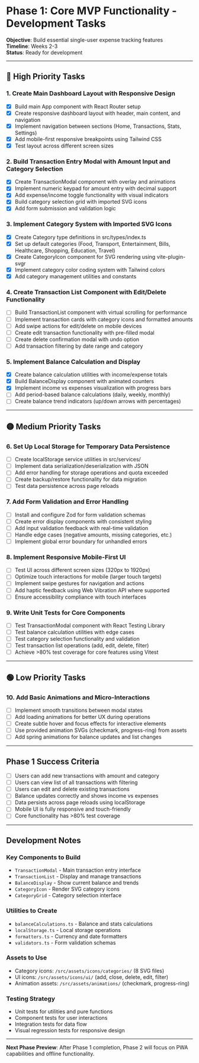# Phase 1: Core MVP Functionality - Development Tasks

**Objective**: Build essential single-user expense tracking features  
**Timeline**: Weeks 2-3  
**Status**: Ready for development

---

## 🔴 High Priority Tasks

### 1. Create Main Dashboard Layout with Responsive Design
- [x] Build main App component with React Router setup
- [x] Create responsive dashboard layout with header, main content, and navigation
- [x] Implement navigation between sections (Home, Transactions, Stats, Settings)
- [x] Add mobile-first responsive breakpoints using Tailwind CSS
- [x] Test layout across different screen sizes

### 2. Build Transaction Entry Modal with Amount Input and Category Selection
- [x] Create TransactionModal component with overlay and animations
- [x] Implement numeric keypad for amount entry with decimal support
- [x] Add expense/income toggle functionality with visual indicators
- [x] Build category selection grid with imported SVG icons
- [x] Add form submission and validation logic

### 3. Implement Category System with Imported SVG Icons
- [x] Create Category type definitions in src/types/index.ts
- [x] Set up default categories (Food, Transport, Entertainment, Bills, Healthcare, Shopping, Education, Travel)
- [x] Create CategoryIcon component for SVG rendering using vite-plugin-svgr
- [x] Implement category color coding system with Tailwind colors
- [x] Add category management utilities and constants

### 4. Create Transaction List Component with Edit/Delete Functionality
- [ ] Build TransactionList component with virtual scrolling for performance
- [ ] Implement transaction cards with category icons and formatted amounts
- [ ] Add swipe actions for edit/delete on mobile devices
- [ ] Create edit transaction functionality with pre-filled modal
- [ ] Create delete confirmation modal with undo option
- [ ] Add transaction filtering by date range and category

### 5. Implement Balance Calculation and Display
- [x] Create balance calculation utilities with income/expense totals
- [x] Build BalanceDisplay component with animated counters
- [x] Implement income vs expenses visualization with progress bars
- [ ] Add period-based balance calculations (daily, weekly, monthly)
- [ ] Create balance trend indicators (up/down arrows with percentages)

---

## 🟡 Medium Priority Tasks

### 6. Set Up Local Storage for Temporary Data Persistence
- [ ] Create localStorage service utilities in src/services/
- [ ] Implement data serialization/deserialization with JSON
- [ ] Add error handling for storage operations and quota exceeded
- [ ] Create backup/restore functionality for data migration
- [ ] Test data persistence across page reloads

### 7. Add Form Validation and Error Handling
- [ ] Install and configure Zod for form validation schemas
- [ ] Create error display components with consistent styling
- [ ] Add input validation feedback with real-time validation
- [ ] Handle edge cases (negative amounts, missing categories, etc.)
- [ ] Implement global error boundary for unhandled errors

### 8. Implement Responsive Mobile-First UI
- [ ] Test UI across different screen sizes (320px to 1920px)
- [ ] Optimize touch interactions for mobile (larger touch targets)
- [ ] Implement swipe gestures for navigation and actions
- [ ] Add haptic feedback using Web Vibration API where supported
- [ ] Ensure accessibility compliance with touch interfaces

### 9. Write Unit Tests for Core Components
- [ ] Test TransactionModal component with React Testing Library
- [ ] Test balance calculation utilities with edge cases
- [ ] Test category selection functionality and validation
- [ ] Test transaction list operations (add, edit, delete, filter)
- [ ] Achieve >80% test coverage for core features using Vitest

---

## 🟢 Low Priority Tasks

### 10. Add Basic Animations and Micro-Interactions
- [ ] Implement smooth transitions between modal states
- [ ] Add loading animations for better UX during operations
- [ ] Create subtle hover and focus effects for interactive elements
- [ ] Use provided animation SVGs (checkmark, progress-ring) from assets
- [ ] Add spring animations for balance updates and list changes

---

## Phase 1 Success Criteria

- [ ] Users can add new transactions with amount and category
- [ ] Users can view list of all transactions with filtering
- [ ] Users can edit and delete existing transactions
- [ ] Balance updates correctly and shows income vs expenses
- [ ] Data persists across page reloads using localStorage
- [ ] Mobile UI is fully responsive and touch-friendly
- [ ] Core functionality has >80% test coverage

---

## Development Notes

### Key Components to Build
- `TransactionModal` - Main transaction entry interface
- `TransactionList` - Display and manage transactions
- `BalanceDisplay` - Show current balance and trends
- `CategoryIcon` - Render SVG category icons
- `CategoryGrid` - Category selection interface

### Utilities to Create
- `balanceCalculations.ts` - Balance and stats calculations
- `localStorage.ts` - Local storage operations
- `formatters.ts` - Currency and date formatters
- `validators.ts` - Form validation schemas

### Assets to Use
- Category icons: `/src/assets/icons/categories/` (8 SVG files)
- UI icons: `/src/assets/icons/ui/` (add, close, delete, edit, filter)
- Animation assets: `/src/assets/animations/` (checkmark, progress-ring)

### Testing Strategy
- Unit tests for utilities and pure functions
- Component tests for user interactions
- Integration tests for data flow
- Visual regression tests for responsive design

---

**Next Phase Preview**: After Phase 1 completion, Phase 2 will focus on PWA capabilities and offline functionality.